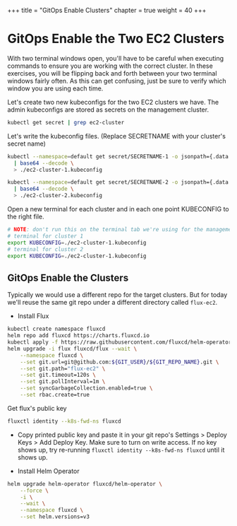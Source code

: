 +++
title = "GitOps Enable Clusters"
chapter = true
weight = 40
+++

# GitOps Enable the Two EC2 Clusters

With two terminal windows open, you'll have to be careful when executing commands to ensure you are working with the correct cluster. In these exercises, you will be flipping back and forth between your two terminal windows fairly often. As this can get confusing, just be sure to verify which window you are using each time.

Let's create two new kubeconfigs for the two EC2 clusters we have. The admin kubeconfigs are stored as secrets on the management cluster.

```sh
kubectl get secret | grep ec2-cluster
```

Let's write the kubeconfig files. (Replace SECRETNAME with your cluster's secret name)

```sh
kubectl --namespace=default get secret/SECRETNAME-1 -o jsonpath={.data.value} \
  | base64 --decode \
  > ./ec2-cluster-1.kubeconfig

kubectl --namespace=default get secret/SECRETNAME-2 -o jsonpath={.data.value} \
  | base64 --decode \
  > ./ec2-cluster-2.kubeconfig
```

Open a new terminal for each cluster and in each one point KUBECONFIG to the right file.

```sh
# NOTE: don't run this on the terminal tab we're using for the management cluster
# terminal for cluster 1
export KUBECONFIG=./ec2-cluster-1.kubeconfig
# terminal for cluster 2
export KUBECONFIG=./ec2-cluster-1.kubeconfig

```

## GitOps Enable the Clusters

Typically we would use a different repo for the target clusters. But for today we'll reuse the same git repo under a different directory called `flux-ec2`.

* Install Flux

```sh
kubectl create namespace fluxcd
helm repo add fluxcd https://charts.fluxcd.io
kubectl apply -f https://raw.githubusercontent.com/fluxcd/helm-operator/master/deploy/crds.yaml
helm upgrade -i flux fluxcd/flux --wait \
    --namespace fluxcd \
    --set git.url=git@github.com:${GIT_USER}/${GIT_REPO_NAME}.git \
    --set git.path="flux-ec2" \
    --set git.timeout=120s \
    --set git.pollInterval=1m \
    --set syncGarbageCollection.enabled=true \
    --set rbac.create=true
```

Get flux's public key

```sh
fluxctl identity --k8s-fwd-ns fluxcd
```

* Copy printed public key and paste it in your git repo's Settings > Deploy Keys > Add Deploy Key. Make sure to turn on write access. If no key shows up, try re-running `fluxctl identity --k8s-fwd-ns fluxcd` until it shows up.

* Install Helm Operator

```sh
helm upgrade helm-operator fluxcd/helm-operator \
    --force \
    -i \
    --wait \
    --namespace fluxcd \
    --set helm.versions=v3
```

